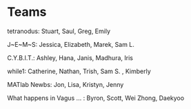 # Teams

tetranodus:  Stuart, Saul, Greg, Emily

J~E~M~S: Jessica, Elizabeth, Marek, Sam L.


C.Y.B.I.T.:  Ashley, Hana, Janis, Madhura, Iris



while1: Catherine, Nathan, Trish, Sam S. , Kimberly



MATlab Newbs: Jon, Lisa, Kristyn, Jenny


What happens in Vagus ... : Byron, Scott, Wei Zhong, Daekyoo
